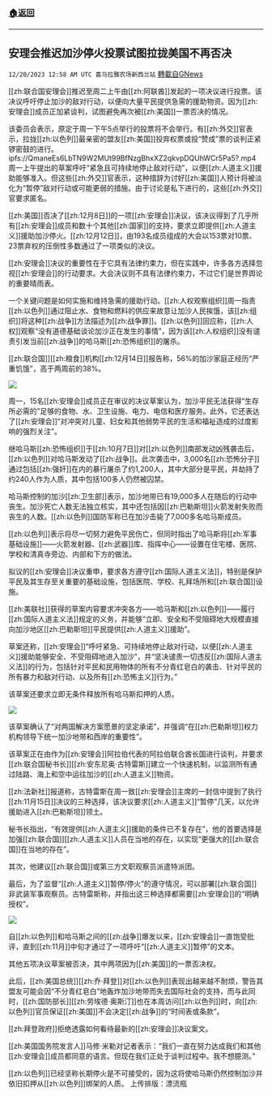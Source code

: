 ###  [:house:返回](README.md)
---


## 安理会推迟加沙停火投票试图拉拢美国不再否决
`12/20/2023 12:58 AM UTC 喜马拉雅农场新西兰站` [轉載自GNews](https://gnews.org/articles/2130354)

[[zh:联合国安理会]]推迟至周二上午由[[zh:阿联酋]]发起的一项决议进行投票。该决议呼吁停止加沙的敌对行动，以便向大量平民提供急需的援助物资。因为[[zh:安理会]]成员正加紧谈判，试图避免再次被[[zh:美国]]一票否决的情况。

该委员会表示，原定于周一下午5点举行的投票将不会举行。有[[zh:外交]]官表示，拉拢[[zh:以色列]]最亲密的盟友[[zh:美国]]投弃权票或投“赞成”票的谈判正紧锣密鼓的进行。
ipfs://QmaneEs6LbTN9W2MUt99BfNzgBhxXZ2qkvpDQUhWCr5Pa5?.mp4
周一上午提出的草案呼吁“紧急且可持续地停止敌对行动”，以便[[zh:人道主义]]援助能够准入。但这些[[zh:外交]]官表示，这种措辞为讨好[[zh:美国]]人预计将被淡化为“暂停”敌对行动或可能更弱的措施。由于讨论是私下进行的，这些[[zh:外交]]官要求匿名。

[[zh:美国]]否决了[[zh:12月8日]]的一项[[zh:安理会]]决议，该决议得到了几乎所有[[zh:安理会]]成员和数十个其他[[zh:国家]]的支持，要求立即提供[[zh:人道主义]]援助加沙停火。[[zh:12月12日]]，由193名成员组成的大会以153票对10票、23票弃权的压倒性多数通过了一项类似的决议。

[[zh:安理会]]决议的重要性在于它具有法律约束力，但在实践中，许多各方选择忽视[[zh:安理会]]的行动要求。大会决议则不具有法律约束力，不过它们是世界舆论的重要晴雨表。

一个关键问题是如何实施和维持急需的援助行动。[[zh:人权观察组织]]周一指责[[zh:以色列]]通过阻止水、食物和燃料的供应来故意让加沙人民挨饿，该[[zh:组织]]将这种[[zh:战争]]方法描述为[[zh:战争罪]]。[[zh:以色列]]回应称，[[zh:人权]]观察“没有道德基础谈论加沙正在发生的事情”，因为该[[zh:人权组织]]没有谴责引发当前[[zh:战争]]的哈马斯[[zh:恐怖组织]]的屠杀。

[[zh:联合国]][[zh:粮食]]机构[[zh:12月14日]]报告称，56%的加沙家庭正经历“严重饥饿”，高于两周前的38%。

![](ipfs://QmQfWNoRKKcR3gfe5ducoeozbd1Kvt2fv8PCnjVquDYfrD?.png)

周一，15名[[zh:安理会]]成员正在审议的决议草案认为，加沙平民无法获得“生存所必需的”足够的食物、水、卫生设施、电力、电信和医疗服务。此外，它还表达了[[zh:安理会]]“对冲突对儿童、妇女和其他弱势平民的生活和福祉造成的过度影响的强烈关注”。

继哈马斯[[zh:恐怖组织]]于[[zh:10月7日]]对[[zh:以色列]]南部发动凶残袭击后，[[zh:以色列]]对哈马斯发动了[[zh:战争]]。此次袭击中，3,000名[[zh:恐怖分子]]通过包括[[zh:强奸]]在内的暴行屠杀了约1,200人，其中大部分是平民，并劫持了约240人作为人质，其中包括100多人仍然被囚禁。

哈马斯控制的加沙[[zh:卫生部]]表示，加沙地带已有19,000多人在随后的行动中丧生。加沙死亡人数无法独立核实，其中还包括因[[zh:巴勒斯坦]]火箭发射失败而丧生的人数。[[zh:以色列]]国防军称已在加沙击毙了7,000多名哈马斯成员。

[[zh:以色列]]表示将尽一切努力避免平民伤亡，但同时指出了哈马斯将[[zh:军事基础设施]]——火箭发射器、[[zh:武器]]库、指挥中心——设置在住宅楼、医院、学校和清真寺旁边、内部和下方的做法。

拟议的[[zh:安理会]]决议重申，要求各方遵守[[zh:国际人道主义法]]，特别是保护平民及其生存至关重要的基础设施，包括医院、学校、礼拜场所和[[zh:联合国]]设施。

[[zh:美联社]]获得的草案内容要求冲突各方——哈马斯和[[zh:以色列]]——履行[[zh:国际人道主义法]]规定的义务，并能够“立即、安全和不受阻碍地大规模直接向加沙地区[[zh:巴勒斯坦]]平民提供[[zh:人道主义]]援助”。

草案还称，[[zh:安理会]]“呼吁紧急、可持续地停止敌对行动，以便[[zh:人道主义]]援助能够安全、不受阻碍地进入加沙”，并“坚决谴责一切违反[[zh:国际人道主义法]]的行为，包括针对平民和民用物体的所有不分青红皂白的袭击、针对平民的所有暴力和敌对行动、以及所有[[zh:恐怖主义]]行为。”

该草案还要求立即无条件释放所有哈马斯扣押的人质。

![](ipfs://QmSDCACReuQb7c9BSw9LxXB45VFG6PjcxD7TVNzXB45Yj9?.png)

该草案确认了“对两国解决方案愿景的坚定承诺”，并强调“在[[zh:巴勒斯坦]]权力机构领导下统一加沙地带和西岸的重要性”。

该草案正在由作为[[zh:安理会]]阿拉伯代表的阿拉伯联合酋长国进行谈判，并要求[[zh:联合国秘书长]][[zh:安东尼奥·古特雷斯]]建立一个快速机制，以监测所有通过陆路、海上和空中运往加沙的[[zh:人道主义]]物资。

[[zh:法新社]]报道称，古特雷斯在周一致[[zh:安理会]]主席的一封信中提到了执行[[zh:11月15日]]决议的三种选择，该决议要求[[zh:人道主义]]“暂停”几天，以允许援助进入[[zh:巴勒斯坦]]领土。

秘书长指出，“有效提供[[zh:人道主义]]援助的条件已不复存在”，他的首要选择是加强[[zh:联合国]][[zh:人道主义]]人员在当地的存在，以实现“更强大的[[zh:联合国]]在当地的存在”。

其次，他建议[[zh:联合国]]或第三方文职观察员派遣特派团。

最后，为了监督“[[zh:人道主义]]暂停/停火”的遵守情况，可以部署[[zh:联合国]]非武装军事观察员。古特雷斯称，并指出这三种选择都需要[[zh:安理会]]的“明确授权”。

![](ipfs://Qmd8NS4gdXrfDEqYrCZ6QfdrtGr3PMH9ZNTEQpzHEjumcy?.png)

自[[zh:以色列]]和哈马斯之间的[[zh:战争]]爆发以来，[[zh:安理会]]一直饱受批评，直到[[zh:11月]]中旬才通过了一项呼吁“[[zh:人道主义]]暂停”的文本。

其他五项决议草案被否决，其中两项因为[[zh:美国]]的一票否决权。

此后，[[zh:美国总统]][[zh:乔·拜登]]对[[zh:以色列]]表现出越来越不耐烦，警告其盟友可能会因“不分青红皂白”地轰炸加沙地带而失去国际社会的支持，而与此同时，[[zh:国防部长]][[zh:劳埃德·奥斯汀]]也在本周访问[[zh:以色列]]时，向[[zh:以色列]]官员保证[[zh:美国]]不会决定[[zh:战争]]的“时间表或条款”。

[[zh:拜登政府]]拒绝透露如何看待最新的[[zh:安理会]]决议案文。

[[zh:美国国务院发言人]]马修·米勒对记者表示：“我们一直在努力达成我们和其他[[zh:安理会]]成员都同意的语言。但现在我们正处于谈判过程中。我不想臆测。”

[[zh:以色列]]已经坚称长期停火是不可接受的，因为这将使哈马斯仍然控制加沙并依旧扣押从[[zh:以色列]]绑架的人质。
上传排版：漂流瓶
